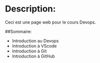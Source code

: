 # Description:

Ceci est une page web pour le cours Devops.

##Sommaire:

* Introduction au Devops
* Introduction à VScode
* Introduction à Git
* Introduction à GitHub